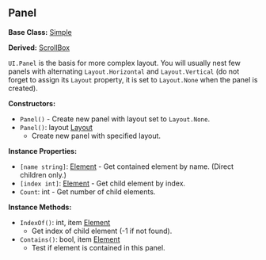 ## Panel

**Base Class:** [Simple](Simple.md)

**Derived:** [ScrollBox](ScrollBox.md)

`UI.Panel` is the basis for more complex layout. You will usually nest few panels with alternating
`Layout.Horizontal` and `Layout.Vertical` (do not forget to assign its `Layout` property,
it is set to `Layout.None` when the panel is created).


**Constructors:**
- `Panel()` - Create new panel with layout set to `Layout.None`.
- `Panel()`: layout [Layout](Layout.md)
  - Create new panel with specified layout.

**Instance Properties:**
- `[name string]`: [Element](Element.md) - Get contained element by name. (Direct children only.)
- `[index int]`: [Element](Element.md) - Get child element by index.
- `Count`: int - Get number of child elements.

**Instance Methods:**
- `IndexOf()`: int, item [Element](Element.md)
  - Get index of child element (-1 if not found).
- `Contains()`: bool, item [Element](Element.md)
  - Test if element is contained in this panel.
